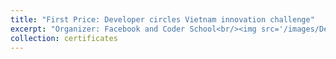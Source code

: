 ```yaml
---
title: "First Price: Developer circles Vietnam innovation challenge"
excerpt: "Organizer: Facebook and Coder School<br/><img src='/images/DevC.jpg'/>"
collection: certificates
---
```



